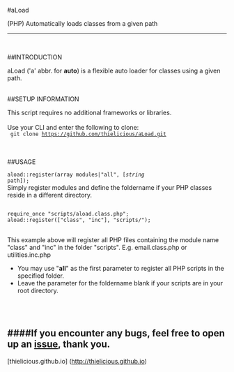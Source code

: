 #aLoad

(PHP) Automatically loads classes from a given path

---
<br>

##INTRODUCTION

aLoad ('a' abbr. for **auto**) is a flexible auto loader for classes using a given path. 
<br>
<br>


##SETUP INFORMATION

This script requires no additional frameworks or libraries.
<br>
<br>
Use your CLI and enter the following to clone:<br>
<code>
git clone https://github.com/thielicious/aLoad.git
</code>
<br>
<br>


##USAGE

<code>aload::register(array modules|"all", [<em>string</em> path]);</code><br>
Simply register modules and define the foldername if your PHP classes reside in a different directory. 
<pre>
<code>
require_once "scripts/aload.class.php";
aload::register(["class", "inc"], "scripts/");
</code>
</pre>
This example above will register all PHP files containing the module name "class" and "inc" in the folder "scripts".
E.g. email.class.php or utilities.inc.php
- You may use "**all**" as the first parameter to register all PHP scripts in the specified folder.
- Leave the parameter for the foldername blank if your scripts are in your root directory.
<br>
<br>


####If you encounter any bugs, feel free to open up an [issue](https://github.com/thielicious/aLoad/issues), thank you.<br>
---
[thielicious.github.io] (http://thielicious.github.io)

